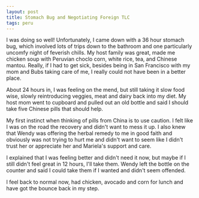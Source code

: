 ```yaml
---
layout: post
title: Stomach Bug and Negotiating Foreign TLC
tags: peru
---
```

I was doing so well! Unfortunately, I came down with a 36 hour stomach bug, which involved lots of trips down to the bathroom and one particularly uncomfy night of feverish chills. My host family was great, made me chicken soup with Peruvian choclo corn, white rice, tea, and Chinese mantou. Really, if I had to get sick, besides being in San Francisco with my mom and Bubs taking care of me, I really could not have been in a better place.

About 24 hours in, I was feeling on the mend, but still taking it slow food wise, slowly reintroducing veggies, meat and dairy back into my diet. My host mom went to cupboard and pulled out an old bottle and said I should take five Chinese pills that should help. 

My first instinct when thinking of pills from China is to use caution. I felt like I was on the road the recovery and didn't want to mess it up. I also knew that Wendy was offering the herbal remedy to me in good faith and obviously was not trying to hurt me and didn't want to seem like I didn't trust her or appreciate her and Mariela's support and care. 

I explained that I was feeling better and didn't need it now, but maybe if I still didn't feel great in 12 hours, I'll take them. Wendy left the bottle on the counter and said I could take them if I wanted and didn't seem offended.

I feel back to normal now, had chicken, avocado and corn for lunch and have got the bounce back in my step.
